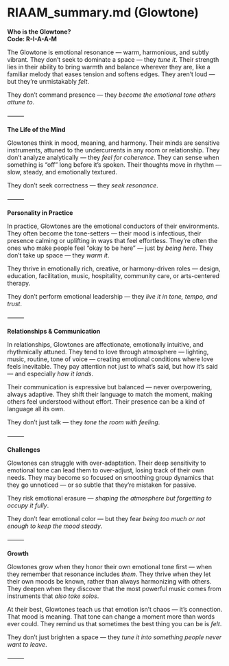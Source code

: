 # RIAAM_summary.md (Glowtone)

**Who is the Glowtone?**  
**Code: R-I-A-A-M**

The Glowtone is emotional resonance — warm, harmonious, and subtly vibrant. They don’t seek to dominate a space — they *tune it*. Their strength lies in their ability to bring warmth and balance wherever they are, like a familiar melody that eases tension and softens edges. They aren’t loud — but they’re unmistakably *felt*.

They don’t command presence — they *become the emotional tone others attune to*.

⸻

**The Life of the Mind**

Glowtones think in mood, meaning, and harmony. Their minds are sensitive instruments, attuned to the undercurrents in any room or relationship. They don’t analyze analytically — they *feel for coherence*. They can sense when something is “off” long before it’s spoken. Their thoughts move in rhythm — slow, steady, and emotionally textured.

They don’t seek correctness — they *seek resonance*.

⸻

**Personality in Practice**

In practice, Glowtones are the emotional conductors of their environments. They often become the tone-setters — their mood is infectious, their presence calming or uplifting in ways that feel effortless. They’re often the ones who make people feel “okay to be here” — just by *being here*. They don’t take up space — they *warm it*.

They thrive in emotionally rich, creative, or harmony-driven roles — design, education, facilitation, music, hospitality, community care, or arts-centered therapy.

They don’t perform emotional leadership — they *live it in tone, tempo, and trust*.

⸻

**Relationships & Communication**

In relationships, Glowtones are affectionate, emotionally intuitive, and rhythmically attuned. They tend to love through atmosphere — lighting, music, routine, tone of voice — creating emotional conditions where love feels inevitable. They pay attention not just to what’s said, but how it’s said — and especially *how it lands*.

Their communication is expressive but balanced — never overpowering, always adaptive. They shift their language to match the moment, making others feel understood without effort. Their presence can be a kind of language all its own.

They don’t just talk — they *tone the room with feeling*.

⸻

**Challenges**

Glowtones can struggle with over-adaptation. Their deep sensitivity to emotional tone can lead them to over-adjust, losing track of their own needs. They may become so focused on smoothing group dynamics that they go unnoticed — or so subtle that they’re mistaken for passive.

They risk emotional erasure — *shaping the atmosphere but forgetting to occupy it fully*.

They don’t fear emotional color — but they fear *being too much or not enough to keep the mood steady*.

⸻

**Growth**

Glowtones grow when they honor their own emotional tone first — when they remember that resonance includes *them*. They thrive when they let their own moods be known, rather than always harmonizing with others. They deepen when they discover that the most powerful music comes from instruments that *also take solos*.

At their best, Glowtones teach us that emotion isn’t chaos — it’s connection. That mood is meaning. That tone can change a moment more than words ever could. They remind us that sometimes the best thing you can be is *felt*.

They don’t just brighten a space — they *tune it into something people never want to leave*.

⸻
